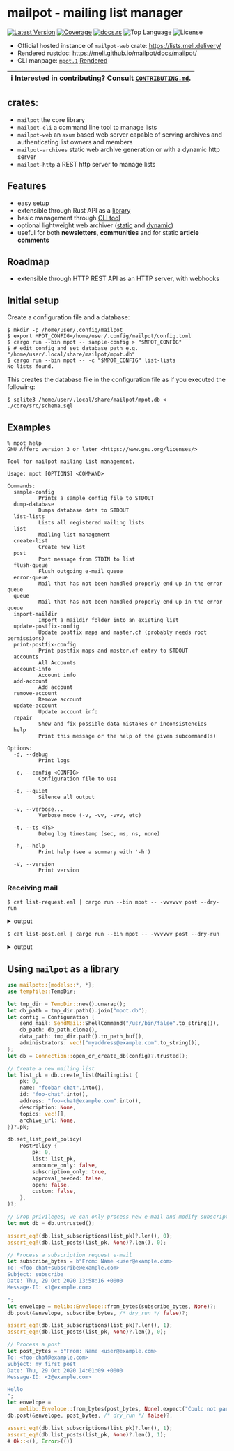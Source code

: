 # mailpot - mailing list manager

[![Latest Version]][crates.io]&nbsp;[![Coverage]][grcov-rport]&nbsp;[![docs.rs]][rustdoc]&nbsp;![Top Language]&nbsp;![License]

[Latest Version]: https://img.shields.io/crates/v/mailpot.svg?color=white
[crates.io]: https://crates.io/crates/mailpot
[Top Language]: https://img.shields.io/github/languages/top/meli/mailpot?color=white&logo=rust&logoColor=black
[License]: https://img.shields.io/github/license/meli/mailpot?color=white
[docs.rs]: https://img.shields.io/docsrs/mailpot?color=white
[rustdoc]: https://meli.github.io/mailpot/docs/mailpot/
[Coverage]: https://img.shields.io/endpoint?color=white&url=https://meli.github.io/mailpot/coverage/coverage.json
[grcov-rport]: https://meli.github.io/mailpot/coverage/

- Official hosted instance of `mailpot-web` crate: <https://lists.meli.delivery/>
- Rendered rustdoc: <https://meli.github.io/mailpot/docs/mailpot/>
- CLI manpage: [`mpot.1`](./docs/mpot.1) [Rendered](https://git.meli.delivery/meli/mailpot/src/branch/main/docs/mpot.1)

| ℹ️  Interested in contributing? Consult [`CONTRIBUTING.md`](./CONTRIBUTING.md). |
| ---                                                                            |

## crates:

- `mailpot` the core library
- `mailpot-cli` a command line tool to manage lists
- `mailpot-web` an `axum` based web server capable of serving archives and authenticating list owners and members
- `mailpot-archives` static web archive generation or with a dynamic http server
- `mailpot-http` a REST http server to manage lists

## Features

- easy setup
- extensible through Rust API as a [library](./core)
- basic management through [CLI tool](./cli/)
- optional lightweight web archiver ([static](./mailpot-archives/) and [dynamic](./mailpot-web/))
- useful for both **newsletters**, **communities** and for static **article comments**

## Roadmap

- extensible through HTTP REST API as an HTTP server, with webhooks

## Initial setup

Create a configuration file and a database:

```shell
$ mkdir -p /home/user/.config/mailpot
$ export MPOT_CONFIG=/home/user/.config/mailpot/config.toml
$ cargo run --bin mpot -- sample-config > "$MPOT_CONFIG"
$ # edit config and set database path e.g. "/home/user/.local/share/mailpot/mpot.db"
$ cargo run --bin mpot -- -c "$MPOT_CONFIG" list-lists
No lists found.
```

This creates the database file in the configuration file as if you executed the following:

```shell
$ sqlite3 /home/user/.local/share/mailpot/mpot.db < ./core/src/schema.sql
```

## Examples

```text
% mpot help
GNU Affero version 3 or later <https://www.gnu.org/licenses/>

Tool for mailpot mailing list management.

Usage: mpot [OPTIONS] <COMMAND>

Commands:
  sample-config
          Prints a sample config file to STDOUT
  dump-database
          Dumps database data to STDOUT
  list-lists
          Lists all registered mailing lists
  list
          Mailing list management
  create-list
          Create new list
  post
          Post message from STDIN to list
  flush-queue
          Flush outgoing e-mail queue
  error-queue
          Mail that has not been handled properly end up in the error queue
  queue
          Mail that has not been handled properly end up in the error queue
  import-maildir
          Import a maildir folder into an existing list
  update-postfix-config
          Update postfix maps and master.cf (probably needs root permissions)
  print-postfix-config
          Print postfix maps and master.cf entry to STDOUT
  accounts
          All Accounts
  account-info
          Account info
  add-account
          Add account
  remove-account
          Remove account
  update-account
          Update account info
  repair
          Show and fix possible data mistakes or inconsistencies
  help
          Print this message or the help of the given subcommand(s)

Options:
  -d, --debug
          Print logs

  -c, --config <CONFIG>
          Configuration file to use

  -q, --quiet
          Silence all output

  -v, --verbose...
          Verbose mode (-v, -vv, -vvv, etc)

  -t, --ts <TS>
          Debug log timestamp (sec, ms, ns, none)

  -h, --help
          Print help (see a summary with '-h')

  -V, --version
          Print version
```

### Receiving mail

```shell
$ cat list-request.eml | cargo run --bin mpot -- -vvvvvv post --dry-run
```

<details><summary>output</summary>

```shell
TRACE - Received envelope to post: Envelope {
    Subject: "unsubscribe",
    Date: "Tue, 04 Aug 2020 14:10:13 +0300",
    From: [
        Address::Mailbox {
            display_name: "Mxxxx Pxxxxxxxxxxxx",
            address_spec: "exxxxx@localhost",
        },
    ],
    To: [
        Address::Mailbox {
            display_name: "",
            address_spec: "test-announce+request@localhost",
        },
    ],
    Message-ID: "<ejduu.fddf8sgen4j7@localhost>",
    In-Reply-To: None,
    References: None,
    Hash: 12581897380059220314,
}
TRACE - unsubscribe action for addresses [Address::Mailbox { display_name: "Mxxxx Pxxxxxxxxxxxx", address_spec: "exxxxx@localhost" }] in list [#2 test-announce] test announcements <test-announce@localhost>
TRACE - Is post related to list [#1 test] Test list <test@localhost>? false
```
</details>

```shell
$ cat list-post.eml | cargo run --bin mpot -- -vvvvvv post --dry-run
```

<details><summary>output</summary>

```shell
TRACE - Received envelope to post: Envelope {
    Subject: "[test-announce] new test releases",
    Date: "Tue, 04 Aug 2020 14:10:13 +0300",
    From: [
        Address::Mailbox {
            display_name: "Mxxxx Pxxxxxxxxxxxx",
            address_spec: "exxxxx@localhost",
        },
    ],
    To: [
        Address::Mailbox {
            display_name: "",
            address_spec: "test-announce@localhost",
        },
    ],
    Message-ID: "<ejduu.sddf8sgen4j7@localhost>",
    In-Reply-To: None,
    References: None,
    Hash: 10220641455578979007,
}
TRACE - Is post related to list [#1 test] Test list <test@localhost>? false
TRACE - Is post related to list [#2 test-announce] test announcements <test-announce@localhost>? true
TRACE - Examining list "test announcements" <test-announce@localhost>
TRACE - List subscriptions [
    ListSubscription {
        list: 2,
        address: "exxxxx@localhost",
        name: None,
        digest: false,
        hide_address: false,
        receive_duplicates: false,
        receive_own_posts: true,
        receive_confirmation: true,
        enabled: true,
    },
]
TRACE - Running FixCRLF filter
TRACE - Running PostRightsCheck filter
TRACE - Running AddListHeaders filter
TRACE - Running FinalizeRecipients filter
TRACE - examining subscription ListSubscription { list: 2, address: "exxxxx@localhost", name: None, digest: false, hide_address: false, receive_duplicates: false, receive_own_posts: true, receive_confirmation: true, enabled: true }
TRACE - subscription is submitter
TRACE - subscription gets copy
TRACE - result Ok(
    Post {
        list: MailingList {
            pk: 2,
            name: "test announcements",
            id: "test-announce",
            address: "test-announce@localhost",
            description: None,
            archive_url: None,
        },
        from: Address::Mailbox {
            display_name: "Mxxxx Pxxxxxxxxxxxx",
            address_spec: "exxxxx@localhost",
        },
        subscriptions: 1,
        bytes: 851,
        policy: None,
        to: [
            Address::Mailbox {
                display_name: "",
                address_spec: "test-announce@localhost",
            },
        ],
        action: Accept {
            recipients: [
                Address::Mailbox {
                    display_name: "",
                    address_spec: "exxxxx@localhost",
                },
            ],
            digests: [],
        },
    },
)
```
</details>

## Using `mailpot` as a library

```rust
use mailpot::{models::*, *};
use tempfile::TempDir;

let tmp_dir = TempDir::new().unwrap();
let db_path = tmp_dir.path().join("mpot.db");
let config = Configuration {
    send_mail: SendMail::ShellCommand("/usr/bin/false".to_string()),
    db_path: db_path.clone(),
    data_path: tmp_dir.path().to_path_buf(),
    administrators: vec!["myaddress@example.com".to_string()],
};
let db = Connection::open_or_create_db(config)?.trusted();

// Create a new mailing list
let list_pk = db.create_list(MailingList {
    pk: 0,
    name: "foobar chat".into(),
    id: "foo-chat".into(),
    address: "foo-chat@example.com".into(),
    description: None,
    topics: vec![],
    archive_url: None,
})?.pk;

db.set_list_post_policy(
    PostPolicy {
        pk: 0,
        list: list_pk,
        announce_only: false,
        subscription_only: true,
        approval_needed: false,
        open: false,
        custom: false,
    },
)?;

// Drop privileges; we can only process new e-mail and modify subscriptions from now on.
let mut db = db.untrusted();

assert_eq!(db.list_subscriptions(list_pk)?.len(), 0);
assert_eq!(db.list_posts(list_pk, None)?.len(), 0);

// Process a subscription request e-mail
let subscribe_bytes = b"From: Name <user@example.com>
To: <foo-chat+subscribe@example.com>
Subject: subscribe
Date: Thu, 29 Oct 2020 13:58:16 +0000
Message-ID: <1@example.com>

";
let envelope = melib::Envelope::from_bytes(subscribe_bytes, None)?;
db.post(&envelope, subscribe_bytes, /* dry_run */ false)?;

assert_eq!(db.list_subscriptions(list_pk)?.len(), 1);
assert_eq!(db.list_posts(list_pk, None)?.len(), 0);

// Process a post
let post_bytes = b"From: Name <user@example.com>
To: <foo-chat@example.com>
Subject: my first post
Date: Thu, 29 Oct 2020 14:01:09 +0000
Message-ID: <2@example.com>

Hello
";
let envelope =
    melib::Envelope::from_bytes(post_bytes, None).expect("Could not parse message");
db.post(&envelope, post_bytes, /* dry_run */ false)?;

assert_eq!(db.list_subscriptions(list_pk)?.len(), 1);
assert_eq!(db.list_posts(list_pk, None)?.len(), 1);
# Ok::<(), Error>(())
```
